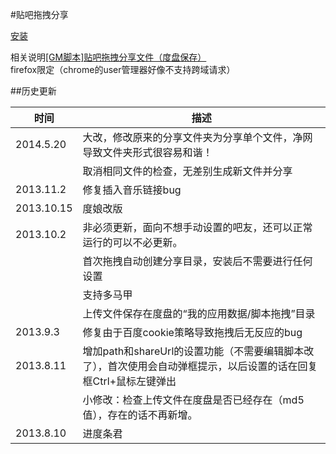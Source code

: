#贴吧拖拽分享  

[安装](https://github.com/iMyon/gm_scripts/raw/master/tiebaShareByDrag/175448.user.js)

相关说明[[GM脚本]贴吧拖拽分享文件（度盘保存）](http://tieba.baidu.com/p/2521608585)  
firefox限定（chrome的user管理器好像不支持跨域请求）

##历史更新  

时间        |       描述
------------|------------------------
2014.5.20   |大改，修改原来的分享文件夹为分享单个文件，净网导致文件夹形式很容易和谐！
            |取消相同文件的检查，无差别生成新文件并分享
2013.11.2   |修复插入音乐链接bug 
2013.10.15  |度娘改版
2013.10.2   |非必须更新，面向不想手动设置的吧友，还可以正常运行的可以不必更新。
            |首次拖拽自动创建分享目录，安装后不需要进行任何设置
            |支持多马甲
            |上传文件保存在度盘的“我的应用数据/脚本拖拽”目录 
2013.9.3    |修复由于百度cookie策略导致拖拽后无反应的bug 
2013.8.11   |增加path和shareUrl的设置功能（不需要编辑脚本改了），首次使用会自动弹框提示，以后设置的话在回复框Ctrl+鼠标左键弹出
            |小修改：检查上传文件在度盘是否已经存在（md5值），存在的话不再新增。
2013.8.10   |进度条君 
